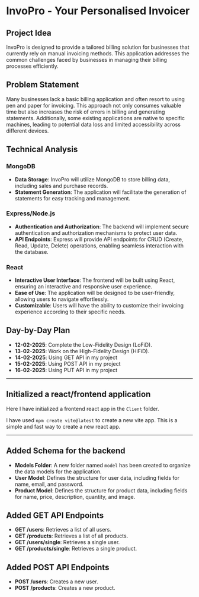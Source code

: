 # InvoPro - Your Personalised Invoicer

## Project Idea

InvoPro is designed to provide a tailored billing solution for businesses that currently rely on manual invoicing methods. This application addresses the common challenges faced by businesses in managing their billing processes efficiently.

## Problem Statement

Many businesses lack a basic billing application and often resort to using pen and paper for invoicing. This approach not only consumes valuable time but also increases the risk of errors in billing and generating statements. Additionally, some existing applications are native to specific machines, leading to potential data loss and limited accessibility across different devices.

## Technical Analysis

### MongoDB

- **Data Storage**: InvoPro will utilize MongoDB to store billing data, including sales and purchase records.
- **Statement Generation**: The application will facilitate the generation of statements for easy tracking and management.

### Express/Node.js

- **Authentication and Authorization**: The backend will implement secure authentication and authorization mechanisms to protect user data.
- **API Endpoints**: Express will provide API endpoints for CRUD (Create, Read, Update, Delete) operations, enabling seamless interaction with the database.

### React

- **Interactive User Interface**: The frontend will be built using React, ensuring an interactive and responsive user experience.
- **Ease of Use**: The application will be designed to be user-friendly, allowing users to navigate effortlessly.
- **Customizable**: Users will have the ability to customize their invoicing experience according to their specific needs.

## Day-by-Day Plan

- **12-02-2025**: Complete the Low-Fidelity Design (LoFiD).
- **13-02-2025**: Work on the High-Fidelity Design (HiFiD).
- **14-02-2025**: Using GET API in my project
- **15-02-2025**: Using POST API in my project
- **16-02-2025**: Using PUT API in my project

---

## Initialized a react/frontend application

Here I have initialized a frontend react app in the `Client` folder.

I have used `npm create vite@latest` to create a new vite app. This is a simple and fast way to create a new react app.

---

## Added Schema for the backend

- **Models Folder**: A new folder named `model` has been created to organize the data models for the application.
- **User Model**: Defines the structure for user data, including fields for name, email, and password.
- **Product Model**: Defines the structure for product data, including fields for name, price, description, quantity, and image.

## Added GET API Endpoints

- **GET /users**: Retrieves a list of all users.
- **GET /products**: Retrieves a list of all products.
- **GET /users/single**: Retrieves a single user.
- **GET /products/single**: Retrieves a single product.

## Added POST API Endpoints

- **POST /users**: Creates a new user.
- **POST /products**: Creates a new product.

